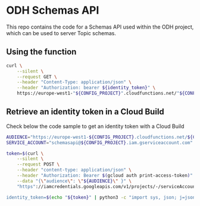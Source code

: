 # ODH Schemas API

This repo contains the code for a Schemas API used within the ODH project, which can be used to server Topic schemas.

## Using the function
~~~bash
curl \
    --silent \
    --request GET \
    --header "Content-Type: application/json" \
    --header "Authorization: bearer ${identity_token}" \
    https://europe-west1-"${CONFIG_PROJECT}".cloudfunctions.net/"${CONFIG_PROJECT}"-schemas-api/schemas/[TOPIC_NAME]")
~~~

## Retrieve an identity token in a Cloud Build
Check below the code sample to get an identity token with a Cloud Build

~~~bash
AUDIENCE="https://europe-west1-${CONFIG_PROJECT}.cloudfunctions.net/${CONFIG_PROJECT}-schemas-api"
SERVICE_ACCOUNT="schemasapi@${CONFIG_PROJECT}.iam.gserviceaccount.com"

token=$(curl \
    --silent \
    --request POST \
    --header "content-type: application/json" \
    --header "Authorization: Bearer $(gcloud auth print-access-token)" \
    --data "{\"audience\": \"${AUDIENCE}\" }" \
    "https"://iamcredentials.googleapis.com/v1/projects/-/serviceAccounts/${SERVICE_ACCOUNT}:generateIdToken")

identity_token=$(echo "${token}" | python3 -c "import sys, json; j=json.loads(sys.stdin.read()); print(j['token'])")
~~~
